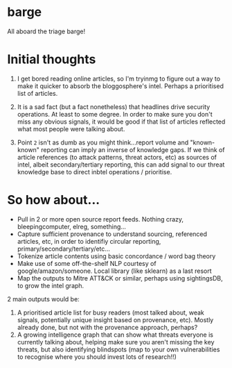 # barge
All aboard the triage barge!

# Initial thoughts
1. I get bored reading online articles, so I'm tryinmg to figure out a way to make it quicker to absorb the bloggosphere's intel. Perhaps a prioritised list of articles.

2. It is a sad fact (but a fact nonetheless) that headlines drive security operations. At least to some degree. In order to make sure you don't miss any obvious signals, it would be good if that list of articles reflected what most people were talking about.

3. Point `2` isn't as dumb as you might think...report volume and "known-known" reporting can imply an inverse of knowledge gaps. If we think of article references (to attack patterns, threat actors, etc) as sources of intel, albeit secondary/tertiary reporting, this can add signal to our threat knowledge base to direct inbtel operations / prioritise.

# So how about...

* Pull in 2 or more open source report feeds. Nothing crazy, bleepingcomputer, elreg, something...
* Capture sufficient provenance to understand sourcing, referenced articles, etc, in order to identifiy circular reporting, primary/secondary/tertiary/etc...
* Tokenize article contents using basic concordance / word bag theory
* Make use of some off-the-shelf NLP courtesy of google/amazon/someone. Local library (like sklearn) as a last resort
* Map the outputs to Mitre ATT&CK or similar, perhaps using sightingsDB, to grow the intel graph.

2 main outputs would be:
1. A prioritised article list for busy readers (most talked about, weak signals, potentially unique insight based on provenance, etc). Mostly already done, but not with the provenance approach, perhaps?
2. A growing intelligence graph that can show what threats everyone is currently talking about, helping make sure you aren't missing the key threats, but also identifying blindspots (map to your own vulnerabilities to recognise where you should invest lots of research!!)